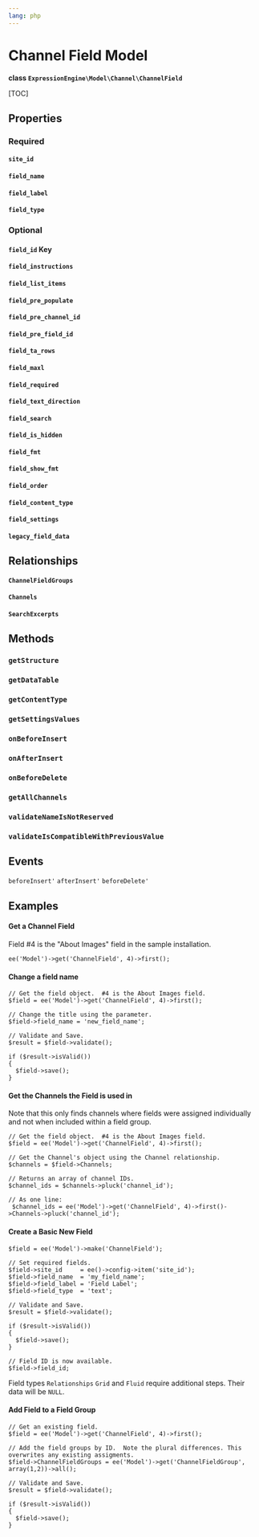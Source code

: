 ```yaml
---
lang: php
---
```


<!--
    This source file is part of the open source project
    ExpressionEngine User Guide (https://github.com/ExpressionEngine/ExpressionEngine-User-Guide)

    @link      https://expressionengine.com/
    @copyright Copyright (c) 2003-2021, Packet Tide, LLC (https://packettide.com)
    @license   https://expressionengine.com/license Licensed under Apache License, Version 2.0
-->

# Channel Field Model

**class `ExpressionEngine\Model\Channel\ChannelField`**

[TOC]

## Properties

### Required
#### `site_id`
#### `field_name`
#### `field_label`
#### `field_type`

### Optional
#### `field_id` Key
#### `field_instructions`
#### `field_list_items`
#### `field_pre_populate`
#### `field_pre_channel_id`
#### `field_pre_field_id`
#### `field_ta_rows`
#### `field_maxl`
#### `field_required`
#### `field_text_direction`
#### `field_search`
#### `field_is_hidden`
#### `field_fmt`
#### `field_show_fmt`
#### `field_order`
#### `field_content_type`
#### `field_settings`
#### `legacy_field_data`


## Relationships
#### `ChannelFieldGroups`
#### `Channels`
#### `SearchExcerpts`


## Methods
### `getStructure`
### `getDataTable`
### `getContentType`
### `getSettingsValues`
### `onBeforeInsert`
### `onAfterInsert`
### `onBeforeDelete`
### `getAllChannels`
### `validateNameIsNotReserved`
### `validateIsCompatibleWithPreviousValue`


## Events
`beforeInsert'`
`afterInsert'`
`beforeDelete'`


## Examples

#### Get a Channel Field
Field #4 is the "About Images" field in the sample installation.
```
ee('Model')->get('ChannelField', 4)->first();
```

#### Change a field name
```
// Get the field object.  #4 is the About Images field.
$field = ee('Model')->get('ChannelField', 4)->first();

// Change the title using the parameter.
$field->field_name = 'new_field_name';

// Validate and Save.
$result = $field->validate();

if ($result->isValid())
{
  $field->save();
}
```

#### Get the Channels the Field is used in
Note that this only finds channels where fields were assigned individually and not when included within a field group.
```
// Get the field object.  #4 is the About Images field.
$field = ee('Model')->get('ChannelField', 4)->first();

// Get the Channel's object using the Channel relationship.
$channels = $field->Channels;

// Returns an array of channel IDs.
$channel_ids = $channels->pluck('channel_id');

// As one line:
 $channel_ids = ee('Model')->get('ChannelField', 4)->first()->Channels->pluck('channel_id');
```

#### Create a Basic New Field
```
$field = ee('Model')->make('ChannelField');

// Set required fields.
$field->site_id     = ee()->config->item('site_id');
$field->field_name  = 'my_field_name';
$field->field_label = 'Field Label';
$field->field_type  = 'text';

// Validate and Save.
$result = $field->validate();

if ($result->isValid())
{
  $field->save();
}

// Field ID is now available.
$field->field_id;
```
Field types `Relationships` `Grid` and `Fluid` require additional steps. Their data will be `NULL`.


#### Add Field to a Field Group
```
// Get an existing field.
$field = ee('Model')->get('ChannelField', 4)->first();

// Add the field groups by ID.  Note the plural differences. This overwrites any existing assigments.
$field->ChannelFieldGroups = ee('Model')->get('ChannelFieldGroup', array(1,2))->all();

// Validate and Save.
$result = $field->validate();

if ($result->isValid())
{
  $field->save();
}
```